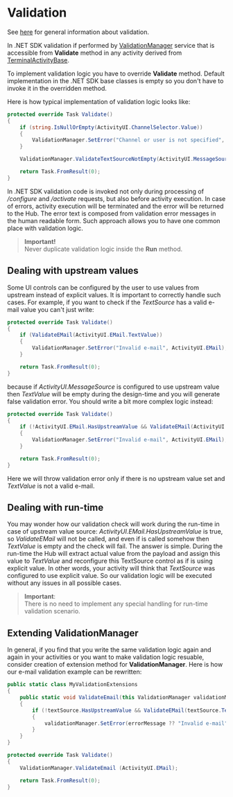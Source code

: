 # Validation

See [here](/Docs/ForDevelopers/OperatingConcepts/ActivitiesValidation.md) for general information about validation. 

In .NET SDK validation if performed by [ValidationManager](/Docs/ForDevelopers/SDK/.NET/Reference/ValidationManager.md) service that is accessible from **Validate** method in any activity derived from [TerminalActivityBase](/Docs/ForDevelopers/SDK/.NET/Reference/TerminalActivityBase.md).

To implement validation logic you have to override **Validate** method. Default implementation in the .NET SDK base classes is empty so you don't have to invoke it in the overridden method.

Here is how typical implementation of validation logic looks like:
```c#
protected override Task Validate()
{
	if (string.IsNullOrEmpty(ActivityUI.ChannelSelector.Value))
	{
		ValidationManager.SetError("Channel or user is not specified", ActivityUI.ChannelSelector);
	}

	ValidationManager.ValidateTextSourceNotEmpty(ActivityUI.MessageSource, "Can't post empty message to Slack");

	return Task.FromResult(0);
}
```

In .NET SDK validation code is invoked not only during processing of */configure* and */activate* requests, but also before activity execution. In case of errors, activity execution will be terminated and the error will be returned to the Hub. The error text is composed from validation error messages in the human readable form. Such approach allows you to have one common place with validation logic. 

> **Important!**  
> Never duplicate validation logic inside the **Run** method. 

## Dealing with upstream values

Some UI controls can be configured by the user to use values from upstream instead of explicit values. It is important to correctly handle such cases. For example, if you want to check if the *TextSource* has a valid e-mail value you can't just write:  
```c#
protected override Task Validate()
{
	if (ValidateEMail(ActivityUI.EMail.TextValue))
	{
		ValidationManager.SetError("Invalid e-mail", ActivityUI.EMail);
	}

	return Task.FromResult(0);
}
```

because if *ActivityUI.MessageSource* is configured to use upstream value then *TextValue* will be empty during the design-time and you will generate false validation error. You should write a bit more complex logic instead:  
```c#
protected override Task Validate()
{
	if (!ActivityUI.EMail.HasUpstreamValue && ValidateEMail(ActivityUI.EMail.TextValue))
	{
		ValidationManager.SetError("Invalid e-mail", ActivityUI.EMail);
	}

	return Task.FromResult(0);
}
```  
Here we will throw validation error only if there is no upstream value set and *TextValue* is not a valid e-mail. 


## Dealing with run-time
You may wonder how our validation check will work during the run-time in case of upstream value source: *ActivityUI.EMail.HasUpstreamValue* is true, so *ValidateEMail* will not be called, and even if is called somehow then *TextValue* is empty and the check will fail. The answer is simple. During the run-time the Hub will extract actual value from the payload and assign this value to *TextValue* and reconfigure this TextSource control as if is using explicit value. In other words, your activity will think that *TextSource* was configured to use explicit value. So our validation logic will be executed without any issues in all possible cases.

> **Important**:   
> There is no need to implement any special handling for run-time validation scenario.

## Extending ValidationManager
In general, if you find that you write the same validation logic again and again in your activities or you want to make validation logic resuable, consider creation of extension method for **ValidationManager**. Here is how our e-mail validation example can be rewritten:

```c#
public static class MyValidationExtensions
{
	public static void ValidateEmail(this ValidationManager validationManager, TextSource textSource, string errorMessage = null)
	{
		if (!textSource.HasUpstreamValue && ValidateEMail(textSource.TextValue))
		{
			validationManager.SetError(errorMessage ?? "Invalid e-mail", textSource);
		}
	}
}
```


```c#
protected override Task Validate()
{
	ValidationManager.ValidateEmail (ActivityUI.EMail);

	return Task.FromResult(0);
}
```  